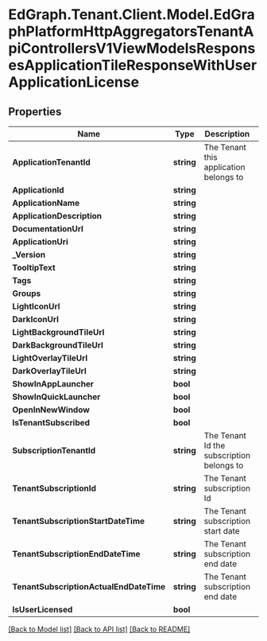 # EdGraph.Tenant.Client.Model.EdGraphPlatformHttpAggregatorsTenantApiControllersV1ViewModelsResponsesApplicationTileResponseWithUserApplicationLicense

## Properties

Name | Type | Description | Notes
------------ | ------------- | ------------- | -------------
**ApplicationTenantId** | **string** | The Tenant this application belongs to | [optional] 
**ApplicationId** | **string** |  | [optional] 
**ApplicationName** | **string** |  | [optional] 
**ApplicationDescription** | **string** |  | [optional] 
**DocumentationUrl** | **string** |  | [optional] 
**ApplicationUri** | **string** |  | [optional] 
**_Version** | **string** |  | [optional] 
**TooltipText** | **string** |  | [optional] 
**Tags** | **string** |  | [optional] 
**Groups** | **string** |  | [optional] 
**LightIconUrl** | **string** |  | [optional] 
**DarkIconUrl** | **string** |  | [optional] 
**LightBackgroundTileUrl** | **string** |  | [optional] 
**DarkBackgroundTileUrl** | **string** |  | [optional] 
**LightOverlayTileUrl** | **string** |  | [optional] 
**DarkOverlayTileUrl** | **string** |  | [optional] 
**ShowInAppLauncher** | **bool** |  | [optional] 
**ShowInQuickLauncher** | **bool** |  | [optional] 
**OpenInNewWindow** | **bool** |  | [optional] 
**IsTenantSubscribed** | **bool** |  | [optional] 
**SubscriptionTenantId** | **string** | The Tenant Id the subscription belongs to | [optional] 
**TenantSubscriptionId** | **string** | The Tenant subscription Id | [optional] 
**TenantSubscriptionStartDateTime** | **string** | The Tenant subscription start date | [optional] 
**TenantSubscriptionEndDateTime** | **string** | The Tenant subscription end date | [optional] 
**TenantSubscriptionActualEndDateTime** | **string** | The Tenant subscription end date | [optional] 
**IsUserLicensed** | **bool** |  | [optional] 

[[Back to Model list]](../README.md#documentation-for-models) [[Back to API list]](../README.md#documentation-for-api-endpoints) [[Back to README]](../README.md)

